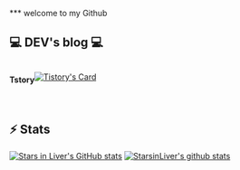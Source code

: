 *** welcome to my Github 


## 💻 DEV's blog 💻
<div style="display:flex; flex-direction:row;">
<h4>Tstory</h2>

[![Tistory's Card](https://github-readme-tistory-card.vercel.app/api?name=tinylittlelife&theme=default)](https://tinylittlelife.tistory.com/)
</div><br>

## ⚡ Stats
[![Stars in Liver's GitHub stats](https://github-readme-stats.vercel.app/api?username=StarsinLiver&include_all_commits=true&show_icons=true&theme=cobalt)](https://github.com/StarsinLiver/github-readme-stats)
[![StarsinLiver's github stats](https://github-readme-stats.vercel.app/api/top-langs/?username=StarsinLiver&show_icons=true&hide_border=true&title_color=004386&icon_color=004386&layout=compact)](https://github.com/StarsinLiver)
  
  <!--
**StarsinLiver/StarsinLiver** is a ✨ _special_ ✨ repository because its `README.md` (this file) appears on your GitHub profile.

Here are some ideas to get you started:

- 🔭 I’m currently working on ...
- 🌱 I’m currently learning ...
- 👯 I’m looking to collaborate on ...
- 🤔 I’m looking for help with ...
- 💬 Ask me about ...
- 📫 How to reach me: ...
- 😄 Pronouns: ...
- ⚡ Fun fact: ...
-->
